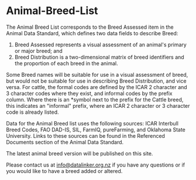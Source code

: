 # Animal-Breed-List

The Animal Breed List corresponds to the Breed Assessed item in the Animal Data Standard, which defines two data fields to describe Breed:

1. Breed Assessed represents a visual assessment of an animal's primary or major breed; and
2. Breed Distribution is a two-dimensional matrix of breed identifiers and the proportion of each breed in the animal.

Some Breed names will be suitable for use in a visual assessment of breed, but would not be suitable for use in describing Breed Distribution, and vice versa. For cattle, the formal codes are defined by the ICAR 2 character and 3 character codes where they exist, and informal codes by the prefix column. Where there is an *symbol next to the prefix for the Cattle breed, this indicates an "informal" prefix, where an ICAR 2 character or 3 character code is already listed.

Data for the Animal Breed list uses the following sources: ICAR Interbull Breed Codes, FAO DAD-IS, SIL, FarmIQ, pureFarming, and Oklahoma State University. Links to these sources can be found in the Referenced Documents section of the Animal Data Standard.

The latest animal breed version will be published on this site.

Please contact us at info@datalinker.org.nz if you have any questions or if you would like to have a breed added or altered.
